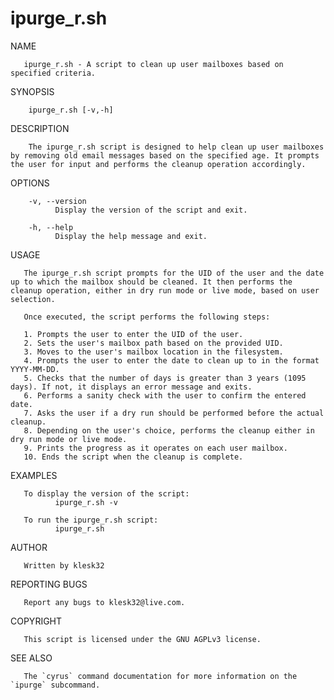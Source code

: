 # ipurge_r.sh

NAME

       ipurge_r.sh - A script to clean up user mailboxes based on specified criteria.

SYNOPSIS

        ipurge_r.sh [-v,-h]

DESCRIPTION

        The ipurge_r.sh script is designed to help clean up user mailboxes by removing old email messages based on the specified age. It prompts the user for input and performs the cleanup operation accordingly.

OPTIONS

        -v, --version
              Display the version of the script and exit.

        -h, --help
              Display the help message and exit.

USAGE

       The ipurge_r.sh script prompts for the UID of the user and the date up to which the mailbox should be cleaned. It then performs the cleanup operation, either in dry run mode or live mode, based on user selection.

       Once executed, the script performs the following steps:

       1. Prompts the user to enter the UID of the user.
       2. Sets the user's mailbox path based on the provided UID.
       3. Moves to the user's mailbox location in the filesystem.
       4. Prompts the user to enter the date to clean up to in the format YYYY-MM-DD.
       5. Checks that the number of days is greater than 3 years (1095 days). If not, it displays an error message and exits.
       6. Performs a sanity check with the user to confirm the entered date.
       7. Asks the user if a dry run should be performed before the actual cleanup.
       8. Depending on the user's choice, performs the cleanup either in dry run mode or live mode.
       9. Prints the progress as it operates on each user mailbox.
       10. Ends the script when the cleanup is complete.

EXAMPLES

       To display the version of the script:
              ipurge_r.sh -v

       To run the ipurge_r.sh script:
              ipurge_r.sh

AUTHOR

       Written by klesk32

REPORTING BUGS

       Report any bugs to klesk32@live.com.

COPYRIGHT

       This script is licensed under the GNU AGPLv3 license.

SEE ALSO

       The `cyrus` command documentation for more information on the `ipurge` subcommand.
